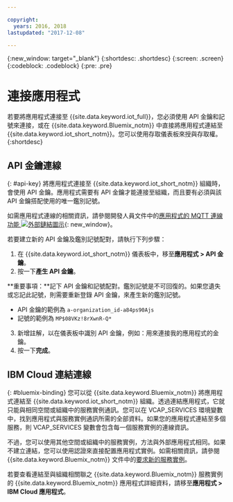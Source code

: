 ```yaml
---

copyright:
  years: 2016, 2018
lastupdated: "2017-12-08"

---
```


{:new_window: target="\_blank"}
{:shortdesc: .shortdesc}
{:screen: .screen}
{:codeblock: .codeblock}
{:pre: .pre}

# 連接應用程式

若要將應用程式連接至 {{site.data.keyword.iot_full}}，您必須使用 API 金鑰和記號來連接，或在 {{site.data.keyword.Bluemix_notm}} 中直接將應用程式連結至 {{site.data.keyword.iot_short_notm}}。您可以使用存取儀表板來授與存取權。
{:shortdesc}

## API 金鑰連線
{: #api-key}
將應用程式連接至 {{site.data.keyword.iot_short_notm}} 組織時，會使用 API 金鑰。應用程式需要有 API 金鑰才能連接至組織，而且要有必須與該 API 金鑰搭配使用的唯一鑑別記號。  

如需應用程式連線的相關資訊，請參閱開發人員文件中的[應用程式的 MQTT 連線功能 ![外部鏈結圖示](../../icons/launch-glyph.svg "外部鏈結圖示")](https://docs.internetofthings.ibmcloud.com/applications/mqtt.html){: new_window}。

若要建立新的 API 金鑰及鑑別記號配對，請執行下列步驟：  
1.	在 {{site.data.keyword.iot_short_notm}} 儀表板中，移至**應用程式 > API 金鑰**。  
2.	按一下**產生 API 金鑰**。  
  
**重要事項：**記下 API 金鑰和記號配對。鑑別記號是不可回復的。如果您遺失或忘記此記號，則需要重新登錄 API 金鑰，來產生新的鑑別記號。
 - API 金鑰的範例為 `a-organization_id-a84ps90Ajs`  
 - 記號的範例為 `MP$08VKz!8rXwnR-Q*`  
3.	新增註解，以在儀表板中識別 API 金鑰，例如：用來連接我的應用程式的金鑰。
4.	按一下**完成**。


## IBM Cloud 連結連線
{: #bluemix-binding}
您可以從 {{site.data.keyword.Bluemix_notm}} 將應用程式連結至 {{site.data.keyword.iot_short_notm}} 組織。透過連結應用程式，它就只能與相同空間或組織中的服務實例通訊。您可以在 VCAP_SERVICES 環境變數中，找到應用程式與服務實例通訊所需的全部資料。如果您的應用程式連結至多個服務，則 VCAP_SERVICES 變數會包含每一個服務實例的連線資訊。  

不過，您可以使用其他空間或組織中的服務實例，方法與外部應用程式相同。如果不建立連結，您可以使用認證來直接配置應用程式實例。如需相關資訊，請參閱 {{site.data.keyword.Bluemix_notm}} 文件中的[要求新的服務實例](https://console.{DomainName}/docs/manageapps/reqnsi.html#req_instance)。

若要查看連結至與組織相關聯之 {{site.data.keyword.Bluemix_notm}} 服務實例的 {{site.data.keyword.Bluemix_notm}} 應用程式詳細資料，請移至**應用程式 > IBM Cloud 應用程式**。  
